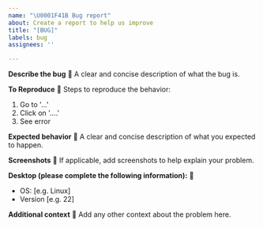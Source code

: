 ```yaml
---
name: "\U0001F41B Bug report"
about: Create a report to help us improve
title: "[BUG]"
labels: bug
assignees: ''

---
```


**Describe the bug** 🐛
A clear and concise description of what the bug is.

**To Reproduce** 🐣
Steps to reproduce the behavior:
1. Go to '...'
2. Click on '....'
3. See error

**Expected behavior**  🤔 
A clear and concise description of what you expected to happen.

**Screenshots** 🧐
If applicable, add screenshots to help explain your problem.

**Desktop (please complete the following information):**  🤖
 - OS: [e.g. Linux]
 - Version [e.g. 22]

**Additional context** 📝
Add any other context about the problem here.
